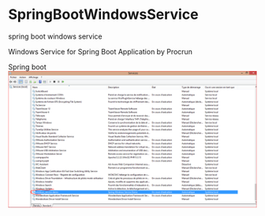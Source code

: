 # SpringBootWindowsService
spring boot windows service

Windows Service for Spring Boot Application by Procrun

Spring boot
![output](https://github.com/anicetkeric/SpringBootWindowsService/blob/master/procrun/image.png)
